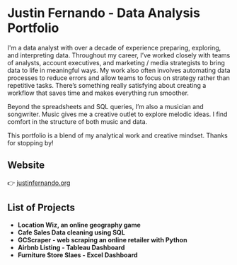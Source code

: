 # Justin Fernando - Data Analysis Portfolio

I'm a data analyst with over a decade of experience preparing, exploring, and interpreting data. Throughout my career, I’ve worked closely with teams of analysts, account executives, and marketing / media strategists to bring data to life in meaningful ways. My work also often involves automating data processes to reduce errors and allow teams to focus on strategy rather than repetitive tasks. There’s something really satisfying about creating a workflow that saves time and makes everything run smoother.

Beyond the spreadsheets and SQL queries, I’m also a musician and songwriter. Music gives me a creative outlet to explore melodic ideas. I find comfort in the structure of both music and data.

This portfolio is a blend of my analytical work and creative mindset. Thanks for stopping by!

## Website

👉 [justinfernando.org](https://justinfernando.org)

## List of Projects

- **Location Wiz, an online geography game**
- **Cafe Sales Data cleaning using SQL**
- **GCScraper - web scraping an online retailer with Python**
- **Airbnb Listing - Tableau Dashboard**
- **Furniture Store Slaes - Excel Dashboard**